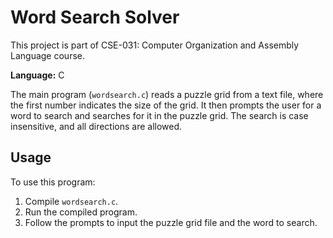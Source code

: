 # Word Search Solver

This project is part of CSE-031: Computer Organization and Assembly Language course.

**Language:** C

The main program (`wordsearch.c`) reads a puzzle grid from a text file, where the first number indicates the size of the grid. It then prompts the user for a word to search and searches for it in the puzzle grid. The search is case insensitive, and all directions are allowed.

## Usage

To use this program:
1. Compile `wordsearch.c`.
2. Run the compiled program.
3. Follow the prompts to input the puzzle grid file and the word to search.
